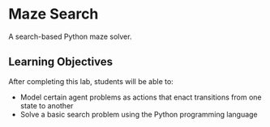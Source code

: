 Maze Search
===========

A search-based Python maze solver.

Learning Objectives
-------------------

After completing this lab, students will be able to:

- Model certain agent problems as actions that enact transitions from one state to another
- Solve a basic search problem using the Python programming language

